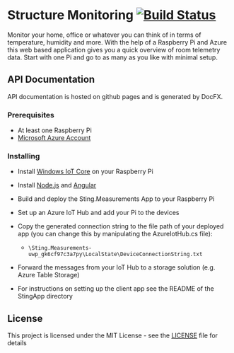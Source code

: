 # Structure Monitoring [![Build Status](https://dev.azure.com/muellerobin95/Systecs%20Structure%20Monitoring/_apis/build/status/RobinTTY.StructureMonitoring)](https://dev.azure.com/muellerobin95/Systecs%20Structure%20Monitoring/_build/latest?definitionId=3)

Monitor your home, office or whatever you can think of in terms of temperature, humidity and more. With the help of a Raspberry Pi and Azure this web based application gives you a quick overview of room telemetry data. Start with one Pi and go to as many as you like with minimal setup.

## API Documentation

API documentation is hosted on github pages and is generated by DocFX.

### Prerequisites

- At least one Raspberry Pi
- [Microsoft Azure Account](https://azure.microsoft.com/)

### Installing

- Install [Windows IoT Core](https://www.microsoft.com/en-us/software-download/windows10iotcore#!) on your Raspberry Pi

- Install [Node.js](https://nodejs.org/en/) and [Angular](https://angular.io/guide/quickstart)

- Build and deploy the Sting.Measurements App to your Raspberry Pi

- Set up an Azure IoT Hub and add your Pi to the devices

- Copy the generated connection string to the file path of your deployed app (you can change this by manipulating the AzureIotHub.cs file):

  - ```\Sting.Measurements-uwp_gk6cf97c3a7py\LocalState\DeviceConnectionString.txt```

- Forward the messages from your IoT Hub to a storage solution (e.g. Azure Table Storage)

- For instructions on setting up the client app see the README of the StingApp directory

## License

This project is licensed under the MIT License - see the [LICENSE](LICENSE) file for details
